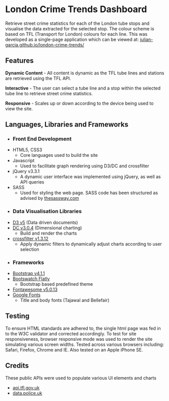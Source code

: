 # London Crime Trends Dashboard
Retrieve street crime statistics for each of the London tube stops
and visualise the data extracted for the selected stop. The colour scheme is based
on TFL (Transport for London) colours for each line. This was developed as a single-page application which can be viewed at: [julian-garcia.github.io/london-crime-trends/](https://julian-garcia.github.io/london-crime-trends/)

## Features
**Dynamic Content** - All content is dynamic as the TFL tube lines and stations are retrieved using the TFL API.

**Interactive** - The user can select a tube line and a stop within the selected tube line to retrieve street crime statistics.

**Responsive** - Scales up or down according to the device being used to view the site.

## Languages, Libraries and Frameworks
- ### Front End Development
- HTML5, CSS3
  - Core languages used to build the site
- Javascript
  - Used to facilitate graph rendering using D3/DC and crossfilter
- jQuery v3.3.1
  - A dynamic user interface was implemented using jQuery, as well as API queries
- SASS
  - Used for styling the web page. SASS code has been structured as advised by [thesassway.com](http://www.thesassway.com)
- ### Data Visualisation Libraries
- [D3 v5](https://d3js.org) (Data driven documents)
- [DC v3.0.4](https://dc-js.github.io/dc.js/) (Dimensional charting)
  - Build and render the charts
- [crossfilter v1.3.12](https://github.com/crossfilter/crossfilter/wiki)
  - Apply dynamic filters to dynamically adjust charts according to user selection
- ### Frameworks
- [Bootstrap v4.1.1](http://getbootstrap.com)
- [Bootswatch Flatly](https://bootswatch.com/flatly/)
  - Bootstrap based predefined theme
- [Fontawesome v5.0.13](https://fontawesome.com)
- [Google Fonts](https://fonts.google.com)
  - Title and body fonts (Tajawal and Bellefair)

## Testing
To ensure HTML standards are adhered to, the single html page was fed in to the W3C validator and corrected accordingly. To test for site responsiveness, browser responsive mode was used to render the site simulating various screen widths. Tested across various browsers including: Safari, Firefox, Chrome and IE. Also tested on an Apple iPhone SE.

## Credits
These public APIs were used to populate various UI elements and charts
- [api.tfl.gov.uk](https://api.tfl.gov.uk)
- [data.police.uk](https://data.police.uk)
